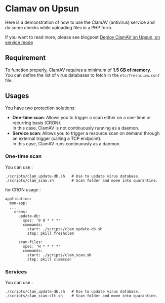 # Clamav on Upsun

Here is a demonstration of how to use the ClamAV (antivirus) service and do some checks while uploading files in a PHP form.

If you want to read more, please see blogpost [Deploy ClamAV on Upsun, on service mode](https://devcenter.upsun.com/posts/deploying-clamav-service/)

## Requirement

To function properly, ClamAV requires a minimum of **1.5 GB of memory**.  
You can define the list of virus databases to fetch in the `etc/freshclam.conf` file.

## Usages

You have two protection solutions:

- **One-time scan**: Allows you to trigger a scan either on a one-time or recurring basis (CRON).  
  In this case, ClamAV is not continuously running as a daemon.
- **Service scan**: Allows you to trigger a resource scan on demand through an external trigger (calling a TCP endpoint).  
  In this case, ClamAV runs continuously as a daemon.

### One-time scan

You can use :
```
./scripts/clam_update-db.sh   # Use to update virus database.
./scripts/clam_scan.sh        # Scan folder and move into quarantine.
```

for CRON usage :
```
application:
  mon-app:
  ...
    crons:
      update-db:
        spec: '0 0 * * *'
        commands:
          start: ./scripts/clam_update-db.sh
          stop: pkill freshclam

      scan-files:
        spec: 'H * * * *'
        commands:
          start: ./scripts/clam_scan.sh
          stop: pkill clamscan
```

### Services

You can use :
```
./scripts/clam_update-db.sh   # Use to update virus database.
./scripts/clam_scan-clt.sh    # Scan folder and move into quarantine.
```
